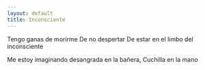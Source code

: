 ```yaml
---
layout: default
title: Inconsciente
---
```




Tengo ganas de morirme
De no despertar
De estar en el limbo del inconsciente 

Me estoy imaginando desangrada en la bañera, 
Cuchilla en la mano 
